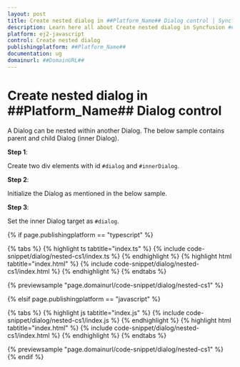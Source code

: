 ```yaml
---
layout: post
title: Create nested dialog in ##Platform_Name## Dialog control | Syncfusion
description: Learn here all about Create nested dialog in Syncfusion ##Platform_Name## Dialog control of Syncfusion Essential JS 2 and more.
platform: ej2-javascript
control: Create nested dialog 
publishingplatform: ##Platform_Name##
documentation: ug
domainurl: ##DomainURL##
---
```


# Create nested dialog in ##Platform_Name## Dialog control

A Dialog can be nested within another Dialog. The below sample contains parent and child Dialog (inner Dialog).

**Step 1**:

Create two div elements with id `#dialog` and `#innerDialog`.

**Step 2**:

Initialize the Dialog as mentioned in the below sample.

**Step 3**:

Set the inner Dialog target as `#dialog`.

{% if page.publishingplatform == "typescript" %}

 {% tabs %}
{% highlight ts tabtitle="index.ts" %}
{% include code-snippet/dialog/nested-cs1/index.ts %}
{% endhighlight %}
{% highlight html tabtitle="index.html" %}
{% include code-snippet/dialog/nested-cs1/index.html %}
{% endhighlight %}
{% endtabs %}
        
{% previewsample "page.domainurl/code-snippet/dialog/nested-cs1" %}

{% elsif page.publishingplatform == "javascript" %}

{% tabs %}
{% highlight js tabtitle="index.js" %}
{% include code-snippet/dialog/nested-cs1/index.js %}
{% endhighlight %}
{% highlight html tabtitle="index.html" %}
{% include code-snippet/dialog/nested-cs1/index.html %}
{% endhighlight %}
{% endtabs %}

{% previewsample "page.domainurl/code-snippet/dialog/nested-cs1" %}
{% endif %}